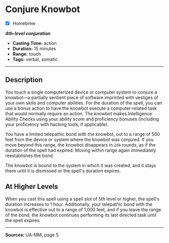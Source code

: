 # Conjure Knowbot
- [x] Homebrew

***4th-level conjuration***
- **Casting Time:** action
- **Duration:** 15 minutes
- **Range:** touch
- **Tags:** verbal, somatic

---

## Description
You touch a single computerized device or computer system to conjure a knowbot&mdash;a partially sentient piece of software imprinted with vestiges of your own skills and computer abilities.
For the duration of the spell, you can use a bonus action to have the knowbot execute a computer-related task that would normally require an action.
The knowbot makes Intelligence Ability Checks using your ability score and proficiency bonuses (including your proficiency with hacking tools, if applicable).

You have a limited telepathic bond with the knowbot, out to a range of 500 feet from the device or system where the knowbot was conjured.
If you move beyond this range, the knowbot disappears in `2d4` rounds, as if the duration of the spell had expired.
Moving within range again immediately reestablishes the bond.

The knowbot is bound to the system in which it was created, and it stays there until it is dismissed or the spell's duration expires.

## At Higher Levels
When you cast this spell using a spell slot of 5th level or higher, the spell's duration increases to 1 hour.
Additionally, your telepathic bond with the knowbot is effective out to a range of 1,000 feet, and if you leave the range of the bond, the knowbot continues performing its last directed task until the spell expires.

---

**Sources:** UA-MM, page 5

<!-- QA Pass: Very Poor 👎 -->
